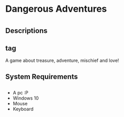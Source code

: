 # Dangerous Adventures <h1>
## Descriptions <h2> tag
  A game about treasure, adventure, mischief and love!
## System Requirements <h2>
  - A pc :P
  - Windows 10
  - Mouse
  - Keyboard
